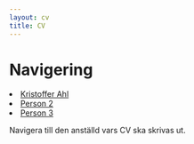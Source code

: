```yaml
---
layout: cv
title: CV 
---
```


# Navigering

<div id="persons-container">
  <li><a href="https://dotnetmentor.github.io/cv-generator/Cu-W86VSy.-q-Lg/persons/kristofferahl">Kristoffer Ahl</a></li>
  <li><a href="https://dotnetmentor.github.io/cv-generator/Cu-W86VSy.-q-Lg/persons/person2">Person 2</a></li>
  <li><a href="https://dotnetmentor.github.io/cv-generator/Cu-W86VSy.-q-Lg/persons/person3">Person 3</a></li>
</div>

<p class="persons-description">Navigera till den anställd vars CV ska skrivas ut.</p>
